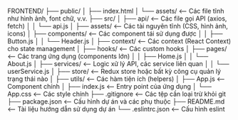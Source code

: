 FRONTEND/
├── public/
│   ├── index.html
│   └── assets/        <-- Các file tĩnh như hình ảnh, font chữ, v.v.
├── src/
│   ├── api/           <-- Các file gọi API (axios, fetch)
│   │   └── api.js
│   ├── assets/        <-- Các tài nguyên tĩnh (CSS, hình ảnh, icons)
│   ├── components/    <-- Các component tái sử dụng được
│   │   ├── Button.js
│   │   └── Header.js
│   ├── context/       <-- Các context (React Context) cho state management
│   ├── hooks/         <-- Các custom hooks
│   ├── pages/         <-- Các trang ứng dụng (components lớn)
│   │   ├── Home.js
│   │   └── About.js
│   ├── services/      <-- Logic xử lý API, các service liên quan
│   │   └── userService.js
│   ├── store/         <-- Redux store hoặc bất kỳ công cụ quản lý trạng thái nào
│   ├── utils/         <-- Các hàm tiện ích (helpers)
│   ├── App.js         <-- Component chính
│   ├── index.js       <-- Entry point của ứng dụng
│   └── App.css        <-- Các style chính
├── .gitignore         <-- Các tệp cần loại trừ khỏi git
├── package.json       <-- Cấu hình dự án và các phụ thuộc
├── README.md          <-- Tài liệu hướng dẫn sử dụng dự án
└── .eslintrc.json      <-- Cấu hình eslint

